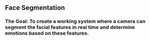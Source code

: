 ## Face Segmentation
### The Goal: To create a working system where a camera can segment the facial features in real time and determine emotions based on these features.